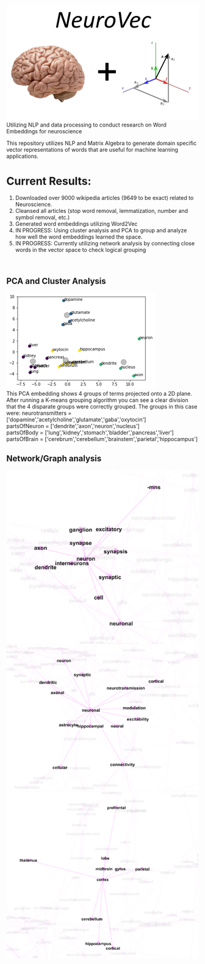 ![Brain and Vectors](images/NeuroVecImage.png)
Utilizing NLP and data processing to conduct research on Word Embeddings for neuroscience

This repository utilizes NLP and Matrix Algebra to generate domain specific vector representations of words that are useful for machine learning applications. 

# Current Results:
1. Downloaded over 9000 wikipedia articles (9649 to be exact) related to Neuroscience.
2. Cleansed all articles (stop word removal, lemmatization, number and symbol removal, etc.)
3. Generated word embeddings utilizing Word2Vec
4. IN PROGRESS: Using cluster analysis and PCA to group and analyze how well the word embeddings learned the space.
5. IN PROGRESS: Currently utilizing network analysis by connecting close words in the vector space to check logical grouping
<br>

## PCA and Cluster Analysis
![PCA diagram](images/PCA_4_groups_from_embeddings.png)<br>
This PCA embedding shows 4 groups of terms projected onto a 2D plane. After running a K-means grouping algorithm you can see a clear division that the 4 disparate groups were correctly grouped. The groups in this case were:
neurotransmitters = ['dopamine','acetylcholine','glutamate','gaba','oxytocin']<br>
partsOfNeuron = ['dendrite','axon','neuron','nucleus']<br>
partsOfBody = ['lung','kidney','stomach','bladder','pancreas','liver']<br>
partsOfBrain = ['cerebrum','cerebellum','brainstem','parietal','hippocampus']<br>

## Network/Graph analysis
![Neuron network diagram](images/neuron_network_picture.png)<br>
![Neuronal network diagram](images/neuronal_network_picture.png)<br>
![Cortex network diagram](images/cortex_network_picture.png)<br>


